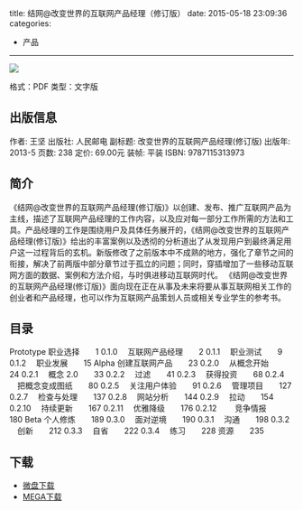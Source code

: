 title: 结网@改变世界的互联网产品经理（修订版）
date: 2015-05-18 23:09:36
categories:
  - 产品
---

![](http://img3.douban.com/lpic/s26373622.jpg)

格式：PDF
类型：文字版

<!--more-->

## 出版信息 ##

作者: 王坚 
出版社: 人民邮电
副标题: 改变世界的互联网产品经理(修订版)
出版年: 2013-5
页数: 238
定价: 69.00元
装帧: 平装
ISBN: 9787115313973

## 简介 ##

《结网@改变世界的互联网产品经理(修订版)》以创建、发布、推广互联网产品为主线，描述了互联网产品经理的工作内容，以及应对每一部分工作所需的方法和工具。产品经理的工作是围绕用户及具体任务展开的，《结网@改变世界的互联网产品经理(修订版)》给出的丰富案例以及透彻的分析道出了从发现用户到最终满足用户这一过程背后的玄机。新版修改了之前版本中不成熟的地方，强化了章节之间的衔接，解决了前两版中部分章节过于孤立的问题；同时，穿插增加了一些移动互联网方面的数据、案例和方法介绍，与时俱进移动互联网时代。
《结网@改变世界的互联网产品经理(修订版)》面向现在正在从事及未来将要从事互联网相关工作的创业者和产品经理，也可以作为互联网产品策划人员或相关专业学生的参考书。

## 目录 ##

Prototype 职业选择　　1
0.1.0 　互联网产品经理　　2
0.1.1 　职业测试　　9
0.1.2 　职业发展　　15
Alpha 创建互联网产品　　23
0.2.0 　从概念开始　　24
0.2.1 　概念 2.0　　33
0.2.2 　过滤　　41
0.2.3 　获得投资　　68
0.2.4 　把概念变成图纸　　80
0.2.5 　关注用户体验　　91
0.2.6 　管理项目　　127
0.2.7 　检查与处理　　137
0.2.8 　网站分析　　144
0.2.9 　拉动　　154
0.2.10 　持续更新　　167
0.2.11 　优雅降级　　176
0.2.12 　　竞争情报　　180
Beta 个人修炼　　189
0.3.0 　面对逆境　　190
0.3.1 　沟通　　198
0.3.2 　创新　　212
0.3.3 　自省　　222
0.3.4 　练习　　228
资源　　235

## 下载 ##

+ [微盘下载](http://vdisk.weibo.com/s/aADaW4YREXzhQ)
+ [MEGA下载](https://mega.co.nz/#!iBVEhKCB!ExffCTsvA95JifLFqaP3YDLzakJPoyWNaG_ppkIw-2Y)

<!-- 1e
+ [微盘下载](http://vdisk.weibo.com/s/aADaW4YREXZaM)
+ [MEGA下载](https://mega.co.nz/#!HQ9gkYhC!OzYOsOu5Ypy4Qa1OPSDDS_gyaC_VgQcObkNIze7LE-I)
-->